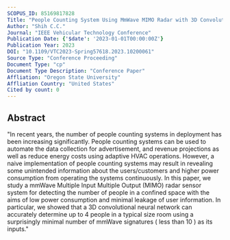 ```yaml
---
SCOPUS_ID: 85169817828
Title: "People Counting System Using MmWave MIMO Radar with 3D Convolutional Neural Network"
Author: "Shih C.C."
Journal: "IEEE Vehicular Technology Conference"
Publication Date: {'$date': '2023-01-01T00:00:00Z'}
Publication Year: 2023
DOI: "10.1109/VTC2023-Spring57618.2023.10200061"
Source Type: "Conference Proceeding"
Document Type: "cp"
Document Type Description: "Conference Paper"
Affliation: "Oregon State University"
Affliation Country: "United States"
Cited by count: 0
---
```


## Abstract
"In recent years, the number of people counting systems in deployment has been increasing significantly. People counting systems can be used to automate the data collection for advertisement, and revenue projections as well as reduce energy costs using adaptive HVAC operations. However, a naive implementation of people counting systems may result in revealing some unintended information about the users/customers and higher power consumption from operating the systems continuously. In this paper, we study a mmWave Multiple Input Multiple Output (MIMO) radar sensor system for detecting the number of people in a confined space with the aims of low power consumption and minimal leakage of user information. In particular, we showed that a 3D convolutional neural network can accurately determine up to 4 people in a typical size room using a surprisingly minimal number of mmWave signatures ( less than 10 ) as its inputs."
